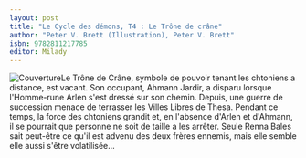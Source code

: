 ```yaml
---
layout: post
title: "Le Cycle des démons, T4 : Le Trône de crâne"
author: "Peter V. Brett (Illustration), Peter V. Brett"
isbn: 9782811217785
editor: Milady
---
```


![Couverture](/img/9782811217785.jpg)Le Trône de Crâne, symbole de pouvoir tenant les chtoniens a distance, est vacant. Son occupant, Ahmann Jardir, a disparu lorsque l'Homme-rune Arlen s'est dressé sur son chemin. Depuis, une guerre de succession menace de terrasser les Villes Libres de Thesa. Pendant ce temps, la force des chtoniens grandit et, en l'absence d'Arlen et d'Ahmann, il se pourrait que personne ne soit de taille a les arrêter. Seule Renna Bales sait peut-être ce qu'il est advenu des deux frères ennemis, mais elle semble elle aussi s'être volatilisée...